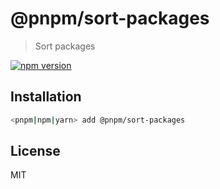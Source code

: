 # @pnpm/sort-packages

> Sort packages

[![npm version](https://img.shields.io/npm/v/@pnpm/sort-packages.svg)](https://www.npmjs.com/package/@pnpm/plugin-commands-recursive)

## Installation

```sh
<pnpm|npm|yarn> add @pnpm/sort-packages
```

## License

MIT
